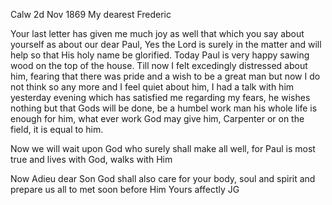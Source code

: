  Calw 2d Nov 1869
My dearest Frederic

Your last letter has given me much joy as well that which you say about yourself as about our dear Paul, Yes the Lord is surely in the matter and will help so that His holy name be glorified. Today Paul is very happy sawing wood on the top of the house. Till now I felt excedingly distressed about him, fearing that there was pride and a wish to be a great man but now I do not think so any more and I feel quiet about him, I had a talk with him yesterday evening which has satisfied me regarding my fears, he wishes nothing but that Gods will be done, be a humbel work man his whole life is enough for him, what ever work God may give him, Carpenter or on the field, it is equal to him.

Now we will wait upon God who surely shall make all well, for Paul is most true and lives with God, walks with Him

Now Adieu dear Son God shall also care for your body, soul and spirit and prepare us all to met soon before Him
 Yours affectly JG
